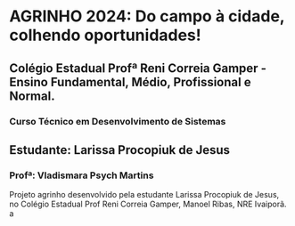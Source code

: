 # **AGRINHO 2024: Do campo à cidade, colhendo oportunidades!** 
## Colégio Estadual Profª Reni Correia Gamper - Ensino Fundamental, Médio, Profissional e Normal.
### Curso Técnico em Desenvolvimento de Sistemas
## Estudante: Larissa Procopiuk de Jesus
### Profª: Vladismara Psych Martins

Projeto agrinho desenvolvido pela estudante Larissa Procopiuk de Jesus, no Colégio Estadual Prof Reni Correia Gamper, Manoel Ribas, NRE Ivaiporã.
a
